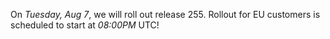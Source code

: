 On *Tuesday, Aug 7*, we will roll out release 255.
Rollout for EU customers is scheduled to start at *08:00PM* UTC!
